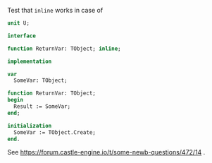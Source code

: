 Test that `inline` works in case of

```pascal
unit U;

interface

function ReturnVar: TObject; inline;

implementation

var
  SomeVar: TObject;

function ReturnVar: TObject;
begin
  Result := SomeVar;
end;

initialization
  SomeVar := TObject.Create;
end.
```

See https://forum.castle-engine.io/t/some-newb-questions/472/14 .
